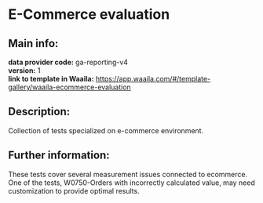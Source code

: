 # E-Commerce evaluation  
## Main info:  
**data provider code:** ga-reporting-v4  
**version:** 1  
**link to template in Waaila:** https://app.waaila.com/#/template-gallery/waaila-ecommerce-evaluation  
## Description:  
Collection of tests specialized on e-commerce environment.  
## Further information:  
These tests cover several measurement issues connected to ecommerce. One of the tests, W0750-Orders with incorrectly calculated value, may need customization to provide optimal results.
